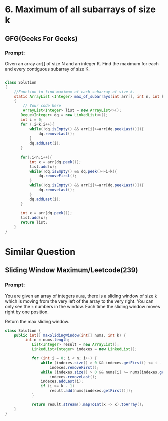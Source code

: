 # 6. Maximum of all subarrays of size k
## GFG(Geeks For Geeks)
### Prompt:
Given an array arr[] of size N and an integer K. Find the maximum for each and every contiguous subarray of size K.

```java

class Solution
{
    //Function to find maximum of each subarray of size k.
    static ArrayList <Integer> max_of_subarrays(int arr[], int n, int k)
    {
        // Your code here
        ArrayList<Integer> list = new ArrayList<>();
       Deque<Integer> dq = new LinkedList<>();
       int i = 0;
       for (;i<k;i++){
           while(!dq.isEmpty() && arr[i]>=arr[dq.peekLast()]){
               dq.removeLast();
           }
           dq.addLast(i);
       }
       
       for(;i<n;i++){
           int x = arr[dq.peek()];
           list.add(x);
           while(!dq.isEmpty() && dq.peek()<=i-k){
               dq.removeFirst();
           }
           while(!dq.isEmpty() && arr[i]>=arr[dq.peekLast()]){
               dq.removeLast();
           }
           dq.addLast(i);
       }
       
       int x = arr[dq.peek()];
       list.add(x);
       return list;
    }
}

```

# Similar Question
## Sliding Window Maximum/Leetcode(239)
### Prompt:
You are given an array of integers `nums`, there is a sliding window of size `k` which is moving from the very left of the array to the very right. 
You can only see the `k` numbers in the window. Each time the sliding window moves right by one position.

Return the max sliding window.

```java
class Solution {
    public int[] maxSlidingWindow(int[] nums, int k) {
         int n = nums.length;
            List<Integer> result = new ArrayList();
            LinkedList<Integer> indexes = new LinkedList();

            for (int i = 0; i < n; i++) {
                while (indexes.size() > 0 && indexes.getFirst() <= i - k)
                    indexes.removeFirst();
                while (indexes.size() > 0 && nums[i] >= nums[indexes.getLast()])
                    indexes.removeLast();
                indexes.addLast(i);
                if (i >= k - 1)
                    result.add(nums[indexes.getFirst()]);
            }

            return result.stream().mapToInt(x -> x).toArray();
    }
}

```
